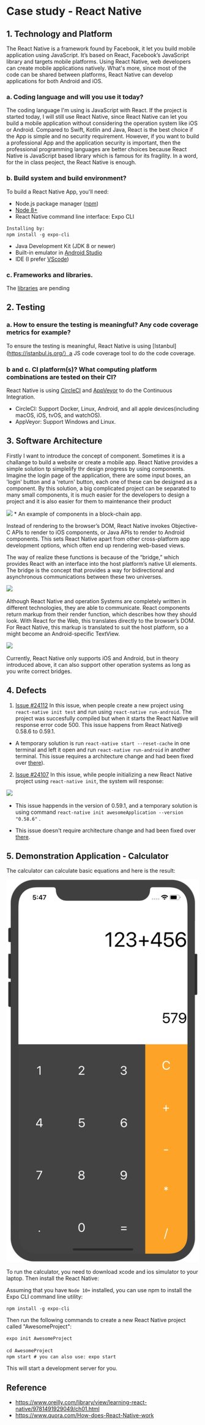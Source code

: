 # Case study - React Native

## 1. Technology and Platform
The React Native is a framework found by Facebook, it let you build mobile application using JavaScript. It’s based on React, Facebook’s JavaScript library and targets mobile platforms. Using React Native, web developers can create mobile applications natively. What's more, since most of the code can be shared between platforms, React Native can develop applications for both Android and iOS.
### a. Coding language and will you use it today?
The coding language I'm using is JavaScript with React. If the project is started today, I will still use React Native, since React Native can let you build a mobile application without considering the operation system like iOS or Android. Compared to Swift, Kotlin and Java, React is the best choice if the App is simple and no security requirement. However, if you want to build a professional App and the application security is important, then the professional programming languages are better choices because React Native is JavaScript based library which is famous for its fragility. In a word, for the in class peoject, the React Native is enough.
### b. Build system and build environment?
To build a React Native App, you'll need:
* Node.js package manager ([npm](https://www.npmjs.com/))
* [Node 8+](https://nodejs.org/en/download/)
* React Native command line interface: Expo CLI
```
Installing by:
npm install -g expo-cli
```
* Java Development Kit (JDK 8 or newer)
* Built-in emulator in [Android Studio](https://developer.android.com/studio/)
* IDE (I prefer [VScode](https://code.visualstudio.com/))
### c. Frameworks and libraries.
The [libraries](https://github.com/facebook/react-native) are pending

## 2. Testing
### a. How to ensure the testing is meaningful? Any code coverage metrics for example?
To ensure the testing is meaningful, React Native is using [Istanbul](https://istanbul.js.org/）a JS code coverage tool to do the code coverage.
### b and c. CI platform(s)? What computing platform combinations are tested on their CI?
React Native is using [CircleCI](https://circleci.com/) and [AppVeyor](https://www.appveyor.com/) to do the Continuous Integration.
* CircleCI: Support Docker, Linux, Android, and all apple devices(including macOS, iOS, tvOS, and watchOS).
* AppVeyor: Support Windows and Linux.

## 3. Software Architecture

Firstly I want to introduce the concept of component. Sometimes it is a challange to build a website or create a mobile app. React Native provides a simple solution tp simplelify thr design progress by using components. Imagine the login page of the application, there are some input boxes, an 'login' button and a 'return' button, each one of these can be designed as a component. By this solution, a big complicated project can be separated to many small components, it is much easier for the developers to design a project and it is also easier for them to maintenance their product

<img src="https://rationalappdev.com/wp-content/uploads/2017/08/Components-1.png" />
* An example of components in a block-chain app.

Instead of rendering to the browser’s DOM, React Native invokes Objective-C APIs to render to iOS components, or Java APIs to render to Android components. This sets React Native apart from other cross-platform app development options, which often end up rendering web-based views.

The way of realize these functions is because of the “bridge,” which provides React with an interface into the host platform’s native UI elements. The bridge is the concept that provides a way for bidirectional and asynchronous communications between these two universes. 

<img src="https://cdn-images-1.medium.com/max/1600/1*JT_Smf1u3fJTBY8ev9WAzg.png" />

Although React Native and operation Systems are completely written in different technologies, they are able to communicate. React components return markup from their render function, which describes how they should look. With React for the Web, this translates directly to the browser’s DOM. For React Native, this markup is translated to suit the host platform, so a <View> might become an Android-specific TextView.
  
<img src="https://cdn-images-1.medium.com/max/800/1*sucxk9LMqW9booBv4f02cg.png" />

Currently, React Native only supports iOS and Android, but in theory introduced above, it can also support other operation systems as long as you write correct bridges.

## 4. Defects
1. [Issue #24112](https://github.com/facebook/react-native/issues/24112)
In this issue, when people create a new project using `react-native init test` and run using `react-native run-android`. The project was succesfully compiled but when it starts the React Native will response error code 500. This issue happens from React Native@ 0.58.6 to 0.59.1.

- A temporary solution is run `react-native start --reset-cache` in one terminal and left it open and run `react-native run-android` in another terminal. This issue requires a architecture change and had been fixed over [there](https://github.com/facebook/react-native/commit/392b0845ce624de0632721c67d349455e5029715#diff-fe2ea122979e8bb9729dff893828ae61)).

2. [Issue #24107](https://github.com/facebook/react-native/issues/24107)
In this issue, while people initializing a new React Native project using `react-native init`, the system will response:

<img src="https://user-images.githubusercontent.com/30745904/54856212-01fad580-4d02-11e9-9897-ddc73bb5a7c9.PNG" />

- This issue happends in the version of 0.59.1, and a temporary solution is using command  `react-native init awesomeApplication --version "0.58.6"` .

- This issue doesn't require architecture change and had been fixed over [there](https://github.com/react-native-community/react-native-cli/commit/e0f67e097367a922524fe4f144a2355306285456).


## 5. Demonstration Application - Calculator

The calculator can calculate basic equations and here is the result:

<img src="https://github.com/ec500-software-engineering/case-study-ethanhou99/blob/master/calculator.png" />

To run the calculator, you need to download xcode and ios simulator to your laptop.
Then install the React Native:

Assuming that you have `Node 10+` installed, you can use npm to install the Expo CLI command line utility:
```
npm install -g expo-cli
```
Then run the following commands to create a new React Native project called "AwesomeProject":

```
expo init AwesomeProject

cd AwesomeProject
npm start # you can also use: expo start
```
This will start a development server for you.

## Reference
* https://www.oreilly.com/library/view/learning-react-native/9781491929049/ch01.html
* https://www.quora.com/How-does-React-Native-work
